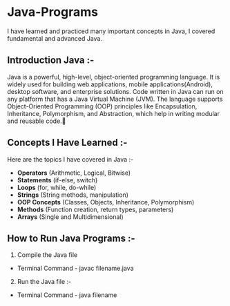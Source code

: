 # Java-Programs
I have learned and practiced many important concepts in Java, I covered fundamental and advanced Java.

## Introduction Java :- 
Java is a powerful, high-level, object-oriented programming language. It is widely used for building web applications, mobile applications(Android), desktop software, and enterprise solutions. Code written in Java can run on any platform that has a Java Virtual Machine (JVM).
The language supports Object-Oriented Programming (OOP) principles like Encapsulation, Inheritance, Polymorphism, and Abstraction, which help in writing modular and reusable code.🚀



## Concepts I Have Learned :-
Here are the topics I have covered in Java :-  
-  **Operators** (Arithmetic, Logical, Bitwise)  
-  **Statements** (if-else, switch)  
-  **Loops** (for, while, do-while)  
-  **Strings** (String methods, manipulation)  
-  **OOP Concepts** (Classes, Objects, Inheritance, Polymorphism)  
-  **Methods** (Function creation, return types, parameters)  
-  **Arrays** (Single and Multidimensional)



## How to Run Java Programs :-
1. Compile the Java file   
- Terminal Command - javac filename.java
  
2. Run the Java file :-
- Terminal Command - java filename


